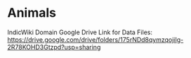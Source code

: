 # Animals
IndicWiki Domain
Google Drive Link for Data Files: https://drive.google.com/drive/folders/175rNDd8qymzqojiIg-2R78KOHD3Gtzpd?usp=sharing

